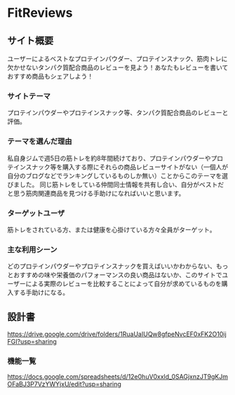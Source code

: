 # FitReviews

## サイト概要
ユーザーによるベストなプロテインパウダー、プロテインスナック、筋肉トレに欠かせないタンパク質配合商品のレビューを見よう！あなたもレビューを書いておすすめ商品もシェアしよう！

### サイトテーマ
プロテインパウダーやプロテインスナック等、タンパク質配合商品のレビューと評価。

### テーマを選んだ理由
私自身ジムで週5日の筋トレを約8年間続けており、プロテインパウダーやプロテインスナック等を購入する際にそれらの商品レビューサイトがない（一個人が自分のブログなどでランキングしているものしか無い）ことからこのテーマを選びました。
同じ筋トレをしている仲間同士情報を共有し合い、自分がベストだと思う筋肉関連商品を見つける手助けになればいいと思います。

### ターゲットユーザ
筋トレをされている方、または健康を心掛けている方々全員がターゲット。

### 主な利用シーン
どのプロテインパウダーやプロテインスナックを買えばいいかわからない、もっとおすすめの味や栄養価のパフォーマンスの良い商品はないか、このサイトでユーザーによる実際のレビューを比較することによって自分が求めているものを購入する手助けになる。

## 設計書
https://drive.google.com/drive/folders/1RuaUaIUQw8gfpeNvcEF0xFK2O10ijFGI?usp=sharing

### 機能一覧
https://docs.google.com/spreadsheets/d/12e0huV0xxld_0SAGjxnzJT9gKJmOFaBJ3P7VzYWYjxU/edit?usp=sharing
